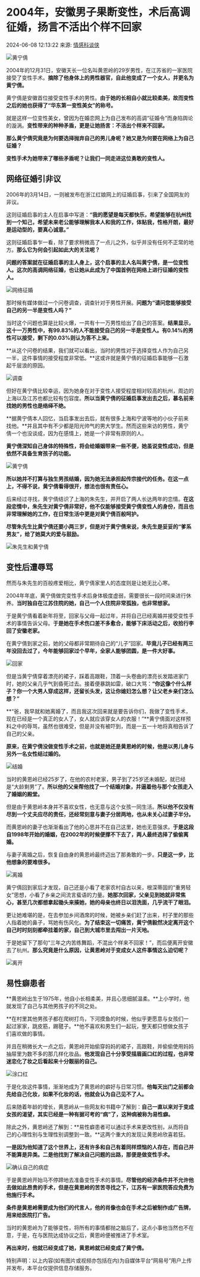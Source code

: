 # 2004年，安徽男子果断变性，术后高调征婚，扬言不活出个样不回家

2024-06-08 12:13:22 来源: [情感科谈侠](https://www.163.com/dy/media/T1658823400606.html)

![黄宁倩](https://nimg.ws.126.net/?url=http%3A%2F%2Fdingyue.ws.126.net%2F2024%2F0608%2Fbd27afa4j00sequdo003pd001hc00zlm.jpg&thumbnail=660x2147483647&quality=80&type=jpg)

2004年的12月31日，安徽天长一位名叫黄恩岭的29岁男性，在江苏省的一家医院接受了变性手术。**摘除了他身体上的男性器官，自此他变成了一个女人，并更名为黄宁倩。**

黄宁倩是安徽首位接受变性手术的男性。**由于她的长相自小就比较柔美，故而变性之后的她也获得了“华东第一变性美女”的称号。**

就是这样一位变性美女，曾因为在婚恋网上为自己发布的高调“征婚令”而身陷舆论的漩涡。**变性带来的种种矛盾，更是让她扬言：不活出个样来不回家。**

**那么黄宁倩究竟是为何要选择抛弃自己的男儿身呢？她又是为何要在网络上为自己征婚？**

**变性手术为她带来了哪些矛盾呢？让我们一同走进这位勇敢的变性人。**

## 网络征婚引非议

2006年的3月14日，一则被发布在浙江红娘网上的征婚启事，引来了全国网友的非议。

这则征婚启事的主人在启事中写道：**“我的愿望是每天都快乐，希望能够在杭州找到一个知己，希望未来老公能够理解我本人和我的工作，体贴我，性格开朗，最好是运动型的，要真心诚意。”**

这则征婚启事乍一看，除了要求稍微高了一点儿之外，似乎并没有任何不正常的地方。**那么它为何会引起如此大的关注呢？**

**问题的答案就在征婚启事的主人身上，这个启事的主人名叫黄宁倩，是一位变性人。这次的高调网络征婚，也让她从此成为了中国首例在网络上进行征婚的变性人。**

![网络征婚](https://nimg.ws.126.net/?url=http%3A%2F%2Fdingyue.ws.126.net%2F2024%2F0608%2Faf9bd154j00sequdo004pd001hc00zkm.jpg&thumbnail=660x2147483647&quality=80&type=jpg)

那时候有媒体做过一个问卷调查，调查针对于男性开展。**问题为“请问您能够接受自己的另一半是变性人吗？”**

当时这个问题也算是比较火爆，一共有十一万男性给出了自己的答案。**结果显示，这十一万男性中，有99.83%的人不能接受自己的另一半是变性人。有0.14%的男性可以接受，剩下的0.03%则认为答不上来。**

**从这个问卷的结果，我们就可以看出，当时的男性对于选择变性人作为自己另一半，这件事情的接受程度非常低。**这或许就是黄宁倩的征婚启事能够一石激起千层浪的原因。

![调查](https://nimg.ws.126.net/?url=http%3A%2F%2Fdingyue.ws.126.net%2F2024%2F0608%2Fa481058ej00sequdo00bwd001hc00zkm.jpg&thumbnail=660x2147483647&quality=80&type=jpg)

但好在黄宁倩比较幸运，因为她身在对于变性人接受程度相对较高的杭州，周边的上海以及江苏也都比较有包容度。**所以当黄宁倩的征婚启事发出去之后，慕名前来找她的男性也是络绎不绝。**

**据黄宁倩本人回忆，当启事发出去后，就有很多上海和宁波等地的小伙子前来找他。**并且其中有不少都是阳光帅气的男大学生。然而这些来访的男性，黄宁倩一个也没谈成，因为在感情上，她是一个非常有原则的人。

**黄宁倩深知自己身体的特殊性，将会给婚姻带来一些不便，她虽说变性成功，但是依然不具备生育孩子的功能。**

![黄宁倩](https://nimg.ws.126.net/?url=http%3A%2F%2Fdingyue.ws.126.net%2F2024%2F0608%2F80b97a7ej00sequdu0249d001hc01ebm.jpg&thumbnail=660x2147483647&quality=80&type=jpg)

**所以她并不打算与独生男孩结婚，因为她无法承担起传宗接代的任务。在这一点上，不得不说，黄宁倩看得很开，想法也很有责任心。**

后来经过寻找，黄宁倩结识了上海的朱先生，并开启了两人长达两年的恋情。**在这段恋情中，朱先生对黄宁倩非常好，他不仅能够接受黄宁倩变性人的身份，而且也非常理解她的工作，在日常生活中更是对黄宁倩百般呵护。**

**尽管朱先生比黄宁倩还要小两三岁，但是对于黄宁倩来说，朱先生是妥妥的“爹系男友”，给了她莫大的爱与鼓励。**

![朱先生和黄宁倩](https://nimg.ws.126.net/?url=http%3A%2F%2Fdingyue.ws.126.net%2F2024%2F0608%2Fd68d8716j00sequdo0047d001hc017im.jpg&thumbnail=660x2147483647&quality=80&type=jpg)

## 变性后遭辱骂

然而与朱先生的百般疼爱相比，黄宁倩家里人的态度则是让她无比心寒。

2004年年底，黄宁倩做完变性手术后身体极度虚弱，需要很长一段时间来进行休养。**当时独自在江苏住院的她，自己一个人住院非常孤独，也非常想家。**

于是黄宁倩看着新年将至，回家与父母一起过年，并将自己已经离婚并接受变性手术的事情告诉父母。**于是她在手术伤口差不多愈合，能够下床活动之后，收拾行李回了安徽老家。**

在黄宁倩到家之前，她的父母都非常期待自己的“儿子”回家。**毕竟儿子已经有两三年没回去过了，今年能够回家过个早年，全家人能够团圆，是一件大好事。**

![回家](https://nimg.ws.126.net/?url=http%3A%2F%2Fdingyue.ws.126.net%2F2024%2F0608%2Fa82ff3d5j00sequdo00akd001hc00xcm.jpg&thumbnail=660x2147483647&quality=80&type=jpg)

但是当黄宁倩穿着漂亮的裙子，踩着高跟鞋，顶着一头卷曲的漂亮长发踏进家门时，她的父亲几乎气到昏死过去。接着便暴跳如雷，破口大骂：**“你这像个什么样子？你一个大男人穿成这样，还留长头发，这让你媳妇怎么想？让父老乡亲们怎么想？”**

**“爸，我早就和她离婚了，而且我这次回来就是要告诉你们，我做了变性手术，现在已经是一个真正的女人了，女人就应该穿女人的衣服！”**黄宁倩面对这样预料之中的辱骂，虽然也很难受，但是并没有被吓到，而是一五一十地将真相告诉了自己的父亲。

**原来，在黄宁倩没做变性手术之前，也就是她还是黄恩岭的时候，他是以男儿身与另外一名女性结过婚的。**

![结婚](https://nimg.ws.126.net/?url=http%3A%2F%2Fdingyue.ws.126.net%2F2024%2F0608%2F5635c974j00sequdo005pd001hc01hcm.jpg&thumbnail=660x2147483647&quality=80&type=jpg)

当时的黄恩岭已经25岁了，在他的农村老家，男子到了25岁还未婚配，就已经是“大龄剩男”了。**所以他的父亲帮他找了一个结婚对象，并逼着他与那个女孩走入了婚姻的殿堂。**

但是由于黄恩岭本身并不喜欢女性，也无意与这个女孩一同生活。**所以他不仅没有尽到一个丈夫应尽的责任，还经常刻意与妻子分居两地，也从未关心过妻子半分。**

而黄恩岭的妻子也渐渐看出了他的心思并不在自己这里，她也无意强求。**于是这段自1998年开始的婚姻，在2002年的时候便撑不下去了，两人最终选择了偷偷离婚。**

与妻子离婚之后，恢复自由身的黄恩岭最终迈出了那勇敢的一步。**只是这一步，比他想象的要难很多。**

![离婚](https://nimg.ws.126.net/?url=http%3A%2F%2Fdingyue.ws.126.net%2F2024%2F0608%2Fe65aa353j00sequdo005md001hc013pm.jpg&thumbnail=660x2147483647&quality=80&type=jpg)

黄宁倩回到家后才发现，自己还是小看了老家农村自古以来，根深蒂固的“重男轻女”思想，小看了乡亲之间流言蜚语的力量。**她那次回家，父亲见到她就非常焦心，甚至几次都想拿起锄头来揍她，她的母亲也终日以泪洗面，几乎流干了眼泪。**

更让她难堪的是，在去参加乡间酒席的时候，她被乡亲们赶了出来，村子里的那些人指着她的鼻子，骂她有伤风化。**为了结束这一切痛苦，黄宁倩毅然决定离开这个自己时时刻刻都牵挂着的家，自己到大城市里去闯出一片天地。**

于是她留下了那句“三年之内苦练舞蹈，不混出个样来不回家！”，而后便离开安徽去了杭州。**那么究竟是什么原因，让黄恩岭对于变成女人这件事情这么迫切呢？**

![离开](https://nimg.ws.126.net/?url=http%3A%2F%2Fdingyue.ws.126.net%2F2024%2F0608%2Fc282e2e7j00sequdo007zd001hc01ykm.jpg&thumbnail=660x2147483647&quality=80&type=jpg)

## 易性癖患者

**黄恩岭出生于1975年，他自小长相柔美，并且心思细腻温柔。**上小学时，他就发现了自己与其他男孩子的不同之处。

**在村里其他男孩子都在爬树打鸟，下河摸鱼的时候，他似乎更愿意与女孩们一起过家家，跳皮筋，踢毽子。**他不喜欢和男生们一起玩，整天都只想做女孩子们喜欢做的事情。

并且在稍微长大一点之后，黄恩岭开始偷穿妈妈的裙子，高跟鞋，并偷偷使用妈妈抽屉里为数不多的那几样化妆品。**他发现自己十分享受描眉画口红的过程，也非常迷恋化了妆之后看起来十分靓丽的自己。**

![涂口红](https://nimg.ws.126.net/?url=http%3A%2F%2Fdingyue.ws.126.net%2F2024%2F0608%2Fecbae136j00sequdo002pd001hc00tim.jpg&thumbnail=660x2147483647&quality=80&type=jpg)

于是化妆这件事情，渐渐地成为了黄恩岭的癖好与日常习惯。**他每天出门之前都会先给自己化妆，如果不化妆的话，他就会认为自己见不了人。**

后来随着年龄的增长，黄恩岭从一些网友和书籍中了解到：**自己一直以来对于变成女孩的渴望，其实已经是一种有据可考的“病”了，这种病被称为易性癖。**

除此之外，黄恩岭还了解到：**易性癖患者可以通过手术来更改性别，从而将自己的心理性别与生理性别调整到一致。**这两个重大的发现让黄恩岭欣喜若狂。

**一是因为他知道了这个世界上，还有许多和自己有着同样烦恼的人存在，而自己并不能算是异类。二是他找到了解决自己问题的出路，那便是做变性手术。**

![确认自己的病症](https://nimg.ws.126.net/?url=http%3A%2F%2Fdingyue.ws.126.net%2F2024%2F0608%2F10fb268aj00sequdo002ld001hc00x9m.jpg&thumbnail=660x2147483647&quality=80&type=jpg)

于是黄恩岭开始马不停蹄地去准备变性手术的事情。**尽管他的经济条件并不允许他去做如此昂贵的手术，但是在黄恩岭的苦苦寻找之下，江苏有一家医院答应免费为他施行手术。**

**条件是黄恩岭需要成为他们的代言人，他的肖像也会在手术之后被制作成广告牌，用来给医院打广告。**

当时的黄恩岭为了能够变性，将所有的事情都抛之脑后了，这点小事他当然也不在意，于是，在与医院达成协议之后，黄恩岭便被推进了手术室。

**再出来时，他就已经变成了她，黄恩岭就已经变成了黄宁倩。**

特别声明：以上内容(如有图片或视频亦包括在内)为自媒体平台“网易号”用户上传并发布，本平台仅提供信息存储服务。